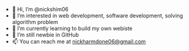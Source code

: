 - 👋 Hi, I’m @nickshim06
- 👀 I’m interested in web development, software development, solving algorithm problem
- 🌱 I’m currently learning to build my own webiste
- 💞️ I’m still newbie in GitHub 
- 📫 You can reach me at nickharmdone06@gmail.com

<!---
nickshim06/nickshim06 is a ✨ special ✨ repository because its `README.md` (this file) appears on your GitHub profile.
You can click the Preview link to take a look at your changes.
--->

